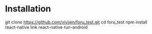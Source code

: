 # Installation
git clone https://github.com/vivijen/foru_test.git
cd foru_test
npm install
react-native link
react-native run-android

